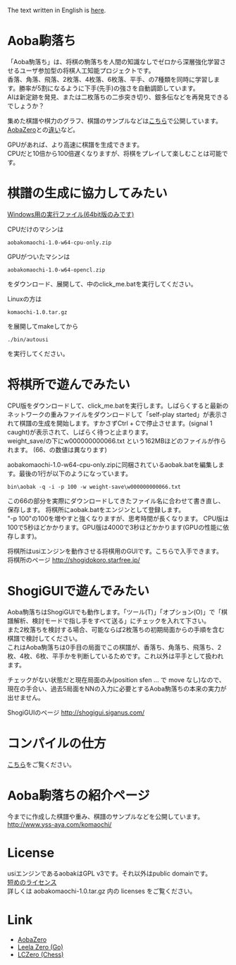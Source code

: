 The text written in English is [here](README_en.md).
# Aoba駒落ち

「Aoba駒落ち」は、将棋の駒落ちを人間の知識なしでゼロから深層強化学習させるユーザ参加型の将棋人工知能プロジェクトです。  
香落、角落、飛落、2枚落、4枚落、6枚落、平手、の7種類を同時に学習します。勝率が5割になるように下手(先手)の強さを自動調節しています。  
AIは新定跡を発見、または二枚落ちの二歩突き切り、銀多伝などを再発見できるでしょうか？  

集めた棋譜や棋力のグラフ、棋譜のサンプルなどは[こちら](http://www.yss-aya.com/komaochi/)で公開しています。  
[AobaZero](http://www.yss-aya.com/aobazero/)との[違い](http://www.yss-aya.com/komaochi/diff.html)など。 

GPUがあれば、より高速に棋譜を生成できます。  
CPUだと10倍から100倍遅くなりますが、将棋をプレイして楽しむことは可能です。  

# 棋譜の生成に協力してみたい
[Windows用の実行ファイル(64bit版のみです)](https://github.com/yssaya/komaochi/releases)

CPUだけのマシンは
```
aobakomaochi-1.0-w64-cpu-only.zip
```
GPUがついたマシンは
```
aobakomaochi-1.0-w64-opencl.zip
```
をダウンロード、展開して、中のclick_me.batを実行してください。

Linuxの方は
```
komaochi-1.0.tar.gz
```
を展開してmakeしてから
```
./bin/autousi
```
を実行してください。

# 将棋所で遊んでみたい
CPU版をダウンロードして、click_me.batを実行します。しばらくすると最新のネットワークの重みファイルをダウンロードして「self-play started」が表示されて棋譜の生成を開始します。すかさずCtrl + Cで停止させます。(signal 1 caught)が表示されて、しばらく待つと止まります。  
weight_save/の下にw000000000066.txt という162MBほどのファイルが作られます。
(66、の数値は異なります)

aobakomaochi-1.0-w64-cpu-only.zipに同梱されているaobak.batを編集します。最後の1行が以下のようになっています。
```
bin\aobak -q -i -p 100 -w weight-save\w000000000066.txt
```
この66の部分を実際にダウンロードしてきたファイル名に合わせて書き直し、保存します。
将棋所にaobak.batをエンジンとして登録します。  
"-p 100"の100を増やすと強くなりますが、思考時間が長くなります。
CPU版は100で5秒ほどかかります。GPU版は4000で3秒ほどかかります(GPUの性能に依存します)。

将棋所はusiエンジンを動作させる将棋用のGUIです。こちらで入手できます。  
将棋所のページ
<http://shogidokoro.starfree.jp/>

# ShogiGUIで遊んでみたい
Aoba駒落ちはShogiGUIでも動作します。「ツール(T)」「オプション(O)」で「棋譜解析、検討モードで指し手をすべて送る」にチェックを入れて下さい。  
また2枚落ちを検討する場合、可能ならば2枚落ちの初期局面からの手順を含む棋譜で検討してください。  
これはAoba駒落ちは0手目の局面でこの棋譜が、香落ち、角落ち、飛落ち、2枚、4枚、6枚、平手かを判断しているためです。これ以外は平手として扱われます。  

チェックがない状態だと現在局面のみ(position sfen ... で move なし)なので、現在の手合い、過去5局面をNNの入力に必要とするAoba駒落ちの本来の実力が出せません。

ShogiGUIのページ
<http://shogigui.siganus.com/>

# コンパイルの仕方
[こちら](compile.txt)をご覧ください。

# Aoba駒落ちの紹介ページ
今までに作成した棋譜や重み、棋譜のサンプルなどを公開しています。  
<http://www.yss-aya.com/komaochi/>

# License
usiエンジンであるaobakはGPL v3です。それ以外はpublic domainです。  
[短めのライセンス](license.txt)  
詳しくは aobakomaochi-1.0.tar.gz 内の licenses をご覧ください。

# Link
 - [AobaZero](https://github.com/kobanium/aobazero)
 - [Leela Zero (Go)](https://github.com/leela-zero/leela-zero)
 - [LCZero (Chess)](https://github.com/LeelaChessZero/lczero)

